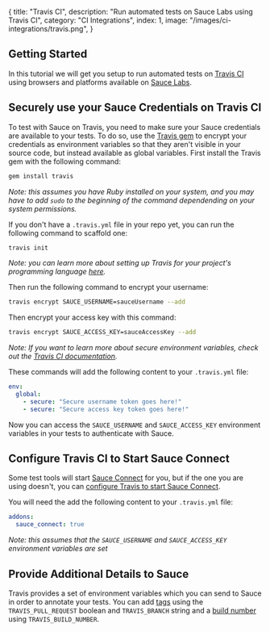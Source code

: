 {
  title: "Travis CI",
  description: "Run automated tests on Sauce Labs using Travis CI",
  category: "CI Integrations",
  index: 1,
  image: "/images/ci-integrations/travis.png",
}

## Getting Started

In this tutorial we will get you setup to run automated tests on
[Travis CI](https://travis-ci.org/) using browsers and platforms available on
[Sauce Labs](https://saucelabs.com).

## Securely use your Sauce Credentials on Travis CI

To test with Sauce on Travis, you need to make sure your Sauce credentials are available to your tests. To do so, use the [Travis gem](https://rubygems.org/gems/travis) to encrypt your credentials as environment variables so that they aren't visible in your source code, but instead available as global variables. First install the Travis gem with the following command:

```bash
gem install travis
```
*Note: this assumes you have Ruby installed on your system, and you may have to add `sudo` to the beginning of the command dependending on your system permissions.*

If you don't have a `.travis.yml` file in your repo yet, you can run the following command to scaffold one:

```bash
travis init
```
*Note: you can learn more about setting up Travis for your project's programming language [here](http://about.travis-ci.org/docs/user/getting-started/#Getting-started).*

Then run the following command to encrypt your username:

```bash
travis encrypt SAUCE_USERNAME=sauceUsername --add
```

Then encrypt your access key with this command:

```bash
travis encrypt SAUCE_ACCESS_KEY=sauceAccessKey --add
```

*Note: If you want to learn more about secure environment variables, check out the
[Travis
CI documentation](http://about.travis-ci.org/docs/user/build-configuration/#Secure-environment-variables).*

These commands will add the following content to your  `.travis.yml` file:

```yaml
env:
  global:
    - secure: "Secure username token goes here!"
    - secure: "Secure access key token goes here!"
```

Now you can access the `SAUCE_USERNAME` and `SAUCE_ACCESS_KEY` environment variables in your tests to authenticate with Sauce.

## Configure Travis CI to Start Sauce Connect

Some test tools will start [Sauce Connect](/reference/sauce-connect) for you, but if the one you are using doesn't, you can [configure Travis to start Sauce Connect](http://docs.travis-ci.com/user/sauce-connect/).

You will need the add the following content to your `.travis.yml` file:

```yaml
addons:
  sauce_connect: true
```
*Note: this assumes that the `SAUCE_USERNAME` and `SAUCE_ACCESS_KEY` environment variables are set*

## Provide Additional Details to Sauce

Travis provides a set of environment variables which you can send to Sauce in order to annotate your tests. You can add [tags](/reference/jobs/#tag-your-jobs) using the `TRAVIS_PULL_REQUEST` boolean and `TRAVIS_BRANCH` string and a [build number](/reference/jobs/#record-the-build-number) using `TRAVIS_BUILD_NUMBER`.